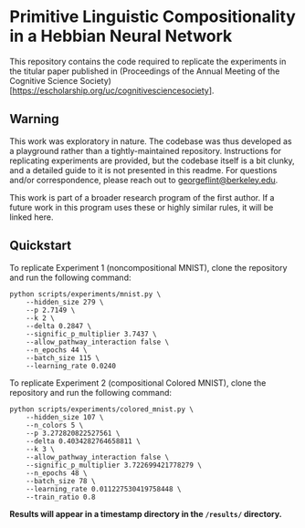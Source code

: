 # Primitive Linguistic Compositionality in a Hebbian Neural Network

This repository contains the code required to replicate the experiments in the titular paper published in (Proceedings of the Annual Meeting of the Cognitive Science Society)[https://escholarship.org/uc/cognitivesciencesociety].

## Warning

This work was exploratory in nature. The codebase was thus developed as a playground rather than a tightly-maintained repository. Instructions for replicating experiments are provided, but the codebase itself is a bit clunky, and a detailed guide to it is not presented in this readme. For questions and/or correspondence, please reach out to georgeflint@berkeley.edu.

This work is part of a broader research program of the first author. If a future work in this program uses these or highly similar rules, it will be linked here.

## Quickstart

To replicate Experiment 1 (noncompositional MNIST), clone the repository and run the following command:

```
python scripts/experiments/mnist.py \
    --hidden_size 279 \
    --p 2.7149 \
    --k 2 \
    --delta 0.2847 \
    --signific_p_multiplier 3.7437 \
    --allow_pathway_interaction false \
    --n_epochs 44 \
    --batch_size 115 \
    --learning_rate 0.0240
```

To replicate Experiment 2 (compositional Colored MNIST), clone the repository and run the following command:

```
python scripts/experiments/colored_mnist.py \
    --hidden_size 107 \
    --n_colors 5 \
    --p 3.272820822527561 \
    --delta 0.4034282764658811 \
    --k 3 \
    --allow_pathway_interaction false \
    --signific_p_multiplier 3.722699421778279 \
    --n_epochs 48 \
    --batch_size 78 \
    --learning_rate 0.011227530419758448 \
    --train_ratio 0.8
```

**Results will appear in a timestamp directory in the `/results/` directory.**